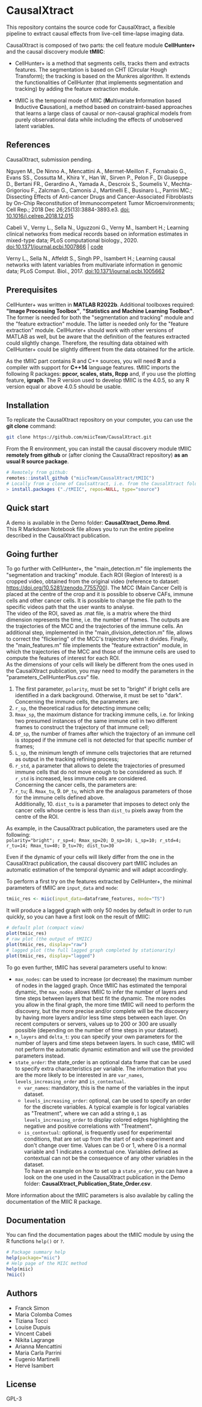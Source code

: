 # CausalXtract

This repository contains the source code for CausalXtract, a flexible pipeline to extract causal effects from live-cell time-lapse imaging data.

CausalXtract is composed of two parts: the cell feature module **CellHunter+** and the causal discovery module **tMIIC**:

* CellHunter+ is a method that segments cells, tracks them and extracts features. The segmentation is based on CHT (Circular Hough Transform); the tracking is based on the Munkres algorithm. It extends the functionalities of CellHunter (that implements segmentation and tracking) by adding the feature extraction module.

* tMIIC is the temporal mode of MIIC (**M**ultivariate **I**nformation based **I**nductive **C**ausation), a method based on constraint-based approaches that learns a large class of causal or non-causal graphical models from purely observational data while including the effects of unobserved latent variables.


## References

CausalXtract, submission pending.

Nguyen M., De Ninno A., Mencattini A., Mermet-Meillon F., Fornabaio G., Evans SS., Cossutta M., Khira Y., Han W., Sirven P., Pelon F., Di Giuseppe D., Bertani FR., Gerardino A., Yamada A., Descroix S., Soumelis V., Mechta-Grigoriou F., Zalcman G., Camonis J., Martinelli E., Businaro L., Parrini MC.; Dissecting Effects of Anti-cancer Drugs and Cancer-Associated Fibroblasts by On-Chip Reconstitution of Immunocompetent Tumor Microenvironments; Cell Rep.; 2018 Dec 26;25(13):3884-3893.e3. [doi: 10.1016/j.celrep.2018.12.015](https://doi.org/10.1016/j.celrep.2018.12.015)

Cabeli V., Verny L., Sella N., Uguzzoni G., Verny M., Isambert H.; Learning clinical networks from medical records based on information estimates in mixed-type data; PLoS computational biology., 2020. [doi:10.1371/journal.pcbi.1007866](https://doi.org/10.1371/journal.pcbi.1007866) | [code](https://github.com/vcabeli/miic_PLoS)

Verny L., Sella N., Affeldt S., Singh PP., Isambert H.; Learning causal networks with latent variables from multivariate information in genomic data;  PLoS Comput. Biol., 2017. [doi:10.1371/journal.pcbi.1005662](https://doi.org/10.1371/journal.pcbi.1005662)


## Prerequisites

CellHunter+ was written in **MATLAB R2022b**. Additional toolboxes required: **"Image Processing Toolbox"**, **"Statistics and Machine Learning Toolbox"**. The former is needed for both the "segmentation and tracking" module and the "feature extraction" module. The latter is needed only for the "feature extraction" module. CellHunter+ should work with other versions of MATLAB as well, but be aware that the definition of the features extracted could slightly change. Therefore, the resulting data obtained with CellHunter+ could be slightly different from the data obtained for the article.

As the tMIIC part contains R and C++ sources, you will need **R** and a compiler with support for **C++14** language features. tMIIC imports the following R packages: **ppcor, scales, stats, Rcpp** and, if you use the plotting feature, **igraph**. The R version used to develop tMIIC is the 4.0.5, so any R version equal or above 4.0.5 should be usable.

## Installation

To replicate the CausalXtract repository on your computer, you can use the **git clone** command:

```bash
git clone https://github.com/miicTeam/CausalXtract.git
```

From the R environment, you can install the causal discovery module tMIIC **remotely from github** or (after cloning the CausalXtract repository) **as an usual R source package**.

```R
# Remotely from github:
remotes::install_github ("miicTeam/CausalXtract/tMIIC")
# Locally from a clone of CaulsaXtract, i.e. from the CausalXtract folder:
> install.packages ("./tMIIC", repos=NULL, type="source") 
```

## Quick start

A demo is available in the Demo folder: **CausalXtract_Demo.Rmd**.  
This R Markdown Notebook file allows you to run the entire pipeline described in the CausalXtract publication.

## Going further

To go further with CellHunter+, the "main_detection.m" file implements the "segmentation and tracking" module. Each ROI (Region of Interest) is a cropped video, obtained from the original video (reference to dataset: https://doi.org/10.5281/zenodo.7755700). The MCC (Main Cancer Cell) is placed at the centre of the crop and it is possible to observe CAFs, immune cells and other cancer cells. It is possible to change the file path to the specific videos path that the user wants to analyse.  
The video of the ROI, saved as .mat file, is a matrix where the third dimension represents the time, i.e. the number of frames. The outputs are the trajectories of the MCC and the trajectories of the immune cells. An additional step, implemented in the "main_division_detection.m" file, allows to correct the "flickering" of the MCC's trajectory when it divides. Finally, the "main_features.m" file implements the "feature extraction" module, in which the trajectories of the MCC and those of the immune cells are used to compute the features of interest for each ROI.  
As the dimensions of your cells will likely be different from the ones used in the CausalXtract publication, you may need to modify the parameters in the "parameters_CellHunterPlus.csv" file.  
1. The first parameter, `polarity`, must be set to "bright" if bright cells are identified in a dark background. Otherwise, it must be set to "dark".  
Concerning the immune cells, the parameters are:  
2. `r_sp`, the theoretical radius for detecting immune cells;  
3. `Rmax_sp`, the maximum distance for tracking immune cells, i.e. for linking two presumed instances of the same immune cell in two different frames to construct the trajectory of that immune cell;  
4. `DP_sp`, the number of frames after which the trajectory of an immune cell is stopped if the immune cell is not detected for that specific number of frames;  
5. `L_sp`, the minimum length of immune cells trajectories that are returned as output in the tracking refining process;  
6. `r_std`, a parameter that allows to delete the trajectories of presumed immune cells that do not move enough to be considered as such. If `r_std` is increased, less immune cells are considered.  
Concerning the cancer cells, the parameters are:  
7. `r_tu`; 8. `Rmax_tu`, 9. `DP_tu`, which are the analagous parameters of those for the immune cells defined above.  
Additionally, 10. `dist_tu` is a parameter that imposes to detect only the cancer cells whose centre is less than `dist_tu` pixels away from the centre of the ROI.

As example, in the CausalXtract publication, the parameters used are the following:  
`polarity="bright"; r_sp=4; Rmax_sp=20; D_sp=10; L_sp=10; r_std=4; r_tu=14; Rmax_tu=40; D_tu=70; dist_tu=30`

Even if the dynamic of your cells will likely differ from the one in the CausalXtract publication, the causal discovery part tMIIC includes an automatic estimation of the temporal dynamic and will adapt accordingly.

To perform a first try on the features extracted by CellHunter+, the minimal parameters of tMIIC are `input_data`  and `mode`:

```R
tmiic_res <- miic(input_data=dataframe_features, mode="TS")
```

It will produce a lagged graph with only 50 nodes by default in order to run quickly, so you can have a first look on the result of tMIIC:

```R
# default plot (compact view)
plot(tmiic_res)
# raw plot (the output of tMIIC)
plot(tmiic_res, display="raw")
# lagged plot (the full lagged graph completed by stationarity)
plot(tmiic_res, display="lagged")
```

To go even further, tMIIC has several parameters useful to know:  
- `max_nodes`: can be used to increase (or decrease) the maximum number of nodes
in the lagged graph.  Once tMIIC has estimated the temporal dynamic, the `max_nodes` allows tMIIC to infer the number of layers and time steps between layers that best fit the dynamic. The more nodes you allow in the final graph, the more time tMIIC will need to perform the discovery, but the more precise and/or complete will be the discovery by having more layers and/or less time steps between each layer. On recent computers or servers, values up to 200 or 300 are usually possible (depending on the number of time steps in your dataset).  
- `n_layers` and `delta_t`: you can specify your own parameters for the number of layers and time steps between layers. In such case, tMIIC will not perform the automatic dynamic estimation and will use the provided parameters instead.  
- `state_order`: the state_order is an optional data frame that can be used to specify extra characteristics per variable. The information that you are the more likely to be interested in are `var_names`, `levels_increasing_order` and `is_contextual`.  
  + `var_names`: mandatory, this is the name of the variables in the input dataset.  
  + `levels_increasing_order`: optional, can be used to specify an order for the discrete variables. A typical example is for logical variables as "Treatment", where we can add a string `0,1` as `levels_increasing_order` to display colored edges highlighting the negative and positive correlations with "Treatment".  
  + `is_contextual`: optional, is frequently used for experimental conditions, that are set up from the start of each experiment and don't change over time. Values can be 0 or 1, where 0 is a normal variable and 1 indicates a contextual one. Variables defined as contextual can not be the consequence of any other variables in the dataset.  
To have an example on how to set up a `state_order`, you can have a look on the one used in the CausalXtract publication in the Demo folder: **CausalXtract_Publication_State_Order.csv**.

More information about the tMIIC parameters is also available by calling the documentation of the MIIC R package.

## Documentation

You can find the documentation pages about the tMIIC module by using the R functions `help()` or `?`.

```R
# Package summary help
help(package="miic")
# Help page of the MIIC method
help(miic)
?miic()
```

## Authors

- Franck Simon
- Maria Colomba Comes
- Tiziana Tocci
- Louise Dupuis
- Vincent Cabeli
- Nikita Lagrange 
- Arianna Mencattini
- Maria Carla Parrini
- Eugenio Martinelli
- Hervé Isambert

## License

GPL-3
